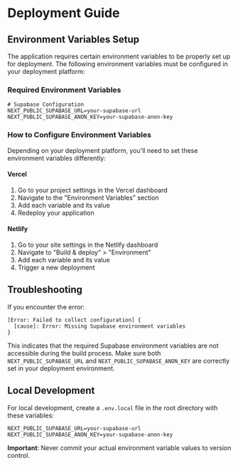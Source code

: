 # Deployment Guide

## Environment Variables Setup

The application requires certain environment variables to be properly set up for deployment. The following environment variables must be configured in your deployment platform:

### Required Environment Variables

```
# Supabase Configuration
NEXT_PUBLIC_SUPABASE_URL=your-supabase-url
NEXT_PUBLIC_SUPABASE_ANON_KEY=your-supabase-anon-key
```

### How to Configure Environment Variables

Depending on your deployment platform, you'll need to set these environment variables differently:

#### Vercel

1. Go to your project settings in the Vercel dashboard
2. Navigate to the "Environment Variables" section
3. Add each variable and its value
4. Redeploy your application

#### Netlify

1. Go to your site settings in the Netlify dashboard
2. Navigate to "Build & deploy" > "Environment"
3. Add each variable and its value
4. Trigger a new deployment

## Troubleshooting

If you encounter the error:

```
[Error: Failed to collect configuration] {
  [cause]: Error: Missing Supabase environment variables
}
```

This indicates that the required Supabase environment variables are not accessible during the build process. Make sure both `NEXT_PUBLIC_SUPABASE_URL` and `NEXT_PUBLIC_SUPABASE_ANON_KEY` are correctly set in your deployment environment.

## Local Development

For local development, create a `.env.local` file in the root directory with these variables:

```
NEXT_PUBLIC_SUPABASE_URL=your-supabase-url
NEXT_PUBLIC_SUPABASE_ANON_KEY=your-supabase-anon-key
```

**Important**: Never commit your actual environment variable values to version control. 
